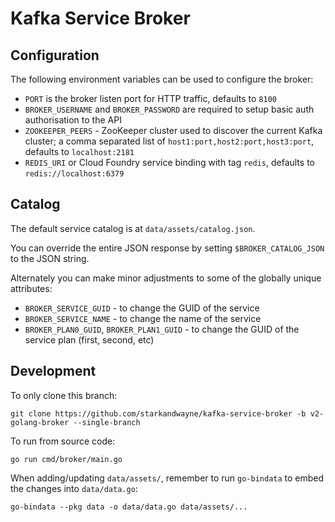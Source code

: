 # Kafka Service Broker

## Configuration

The following environment variables can be used to configure the broker:

* `PORT` is the broker listen port for HTTP traffic, defaults to `8100`
* `BROKER_USERNAME` and `BROKER_PASSWORD` are required to setup basic auth authorisation to the API
* `ZOOKEEPER_PEERS` - ZooKeeper cluster used to discover the current Kafka cluster; a comma separated list of `host1:port,host2:port,host3:port`, defaults to `localhost:2181`
* `REDIS_URI` or Cloud Foundry service binding with tag `redis`, defaults to `redis://localhost:6379`

## Catalog

The default service catalog is at `data/assets/catalog.json`.

You can override the entire JSON response by setting `$BROKER_CATALOG_JSON` to the JSON string.

Alternately you can make minor adjustments to some of the globally unique attributes:

* `BROKER_SERVICE_GUID` - to change the GUID of the service
* `BROKER_SERVICE_NAME` - to change the name of the service
* `BROKER_PLAN0_GUID`, `BROKER_PLAN1_GUID` - to change the GUID of the service plan (first, second, etc)

## Development

To only clone this branch:

```
git clone https://github.com/starkandwayne/kafka-service-broker -b v2-golang-broker --single-branch
```

To run from source code:

```
go run cmd/broker/main.go
```

When adding/updating `data/assets/`, remember to run `go-bindata` to embed the changes into `data/data.go`:

```
go-bindata --pkg data -o data/data.go data/assets/...
```
